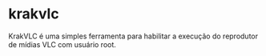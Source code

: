 # krakvlc

KrakVLC é uma simples ferramenta para habilitar a execução do reprodutor de mídias VLC com usuário root.
